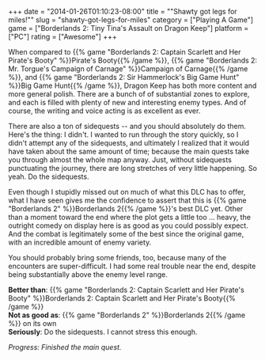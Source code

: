 +++
date = "2014-01-26T01:10:23-08:00"
title = "\"Shawty got legs for miles!\""
slug = "shawty-got-legs-for-miles"
category = ["Playing A Game"]
game = ["Borderlands 2: Tiny Tina's Assault on Dragon Keep"]
platform = ["PC"]
rating = ["Awesome"]
+++

When compared to {{% game "Borderlands 2: Captain Scarlett and Her Pirate's Booty" %}}Pirate's Booty{{% /game %}}, {{% game "Borderlands 2: Mr. Torgue's Campaign of Carnage" %}}Campaign of Carnage{{% /game %}}, and {{% game "Borderlands 2: Sir Hammerlock's Big Game Hunt" %}}Big Game Hunt{{% /game %}}, Dragon Keep has both more content and more general polish.  There are a bunch of of substantial zones to explore, and each is filled with plenty of new and interesting enemy types.  And of course, the writing and voice acting is as excellent as ever.

There are also a ton of sidequests -- and you should absolutely do them.  Here's the thing: I didn't.  I wanted to run through the story quickly, so I didn't attempt any of the sidequests, and ultimately I realized that it would have taken about the same amount of time; because the main quests take you through almost the whole map anyway.  Just, without sidequests punctuating the journey, there are long stretches of very little happening.  So yeah.  Do the sidequests.

Even though I stupidly missed out on much of what this DLC has to offer, what I have seen gives me the confidence to assert that this is {{% game "Borderlands 2" %}}Borderlands 2{{% /game %}}'s best DLC yet.  Other than a moment toward the end where the plot gets a little too ... heavy, the outright comedy on display here is as good as you could possibly expect.  And the combat is legitimately some of the best since the original game, with an incredible amount of enemy variety.

You should probably bring some friends, too, because many of the encounters are super-difficult.  I had some real trouble near the end, despite being substantially above the enemy level range.

<b>Better than</b>: {{% game "Borderlands 2: Captain Scarlett and Her Pirate's Booty" %}}Borderlands 2: Captain Scarlett and Her Pirate's Booty{{% /game %}}  
<b>Not as good as</b>: {{% game "Borderlands 2" %}}Borderlands 2{{% /game %}} on its own  
<b>Seriously</b>: Do the sidequests.  I cannot stress this enough.

<i>Progress: Finished the main quest.</i>
